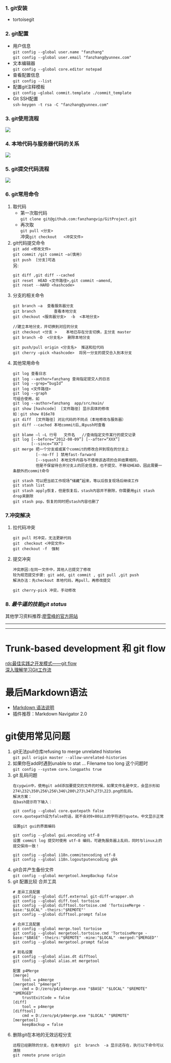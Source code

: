 ### 1. git安装
* tortoisegit
### 2. git配置
* 用户信息\
  `git config --global user.name "fanzhang"`\
  `git config --global user.email "fanzhang@yunnex.com"`
* 文本编辑器\
  `git config --global core.editor notepad`
* 查看配置信息\
  `git config --list`
* 配置git注释模板\
 `git config –global commit.template ./commit_template`
* Git SSH配置\
  `ssh-keygen -t rsa -C "fanzhang@yunnex.com"`
### 3. git使用流程
![](./image/git1.png) 
### 4. 本地代码与服务器代码的关系
![](./image/git2.png)
### 5. git提交代码流程
![](./image/git3.png)
### 6. git常用命令
1. 取代码
    * 第一次取代码\
    `git clone git@github.com:fanzhangvip/GitProject.git`
    * 再次取\
      `git pull <分支>`\
      冲突`git checkout   <冲突文件>`
2. git代码提交命令\
    `git add <修改文件>`\
    `git commit /git commit –a(慎用)`\
    `git push  [分支]可选`\
    另:
      ```
      git diff ,git diff --cached
      git reset  HEAD <文件路径>,git commit –amend,
      git reset --HARD <hashcode>
      ```
3. 分支的相关命令
    ```
    git branch –a  查看服务器分支
    git branch        查看本地分支
    git checkout <服务器分支>  -b  <本地分支>

    //建立本地分支，并切换到对应的分支
    git checkout <分支 >    本地已存在分支切换，主分支 master
    git branch –D  <分支名>  删除本地分支

    git push/pull origin <分支名>  推送和拉代码
    git cherry –pick <hashcode>  将另一分支的提交合入到本分支
    ```
4. 其他常用命令
    ```
    git log 查看日志
    git log --author=fanzhang 查询指定提交人的日志
    git log --grep=“bugId”
    git log <文件路径>
    git log --graph
    可组合使用，如
    git log --author=fanzhang  app/src/main/
    git show [hashcode]  [文件路径] 显示具体的修改
    如：git show 016e78
    git diff  [文件路径] 对比代码的不同点（本地修改与服务器）
    git diff --cached 本地commit后,未push时查看

    git blame –l –L 行号   文件名   //查询指定文件某行的提交记录
    git log [--before=“2012-08-09”] [--after=“XXX”]
            [--since=“XX”]
    git merge 把一个分支或或某个commit的修改合并到现在的分支上
              [--no-ff ] 禁用fast-farward
              [--squash] 本地文件内容与不使用该选项的合并结果相同，
              但是不保留待合并分支上的历史信息，也不提交、不移动HEAD，因此需要一条额外的commit命令

    git stash 可以把当前工作现场“储藏”起来，等以后恢复现场后继续工作
    git stash list
    git stash apply恢复，但是恢复后，stash内容并不删除，你需要用git stash drop来删除
    git stash pop，恢复的同时把stash内容也删了
    ```
### 7.冲突解决
1. 拉代码冲突
    ```
    git pull 时冲突，无法更新代码
    git  checkout <冲突文件>
    git checkout -f  强制
    ```
2. 提交冲突
    ```
    冲突原因:在同一文件中，其他人已提交了修改
    较为规范提交步骤: git add, git commit , git pull ,git push
    解决办法：先checkout 本地代码，再pull，再修改提交

    git cherry-pick 冲突，手动修改
    ```
### 8. *最牛逼的技能git status*
其他学习资料推荐:[廖雪峰的官方网站](https://www.liaoxuefeng.com/wiki/0013739516305929606dd18361248578c67b8067c8c017b000)

------
------
# Trunk-based development 和 git flow
[rdc最佳实践之开发模式——git flow](https://yq.aliyun.com/articles/137035)\
[深入理解学习Git工作流](https://segmentfault.com/a/1190000002918123)

# 最后Markdown语法
* [Markdown 语法说明](http://www.appinn.com/markdown/)
* 插件推荐：Markdown Navigator 2.0

# git使用常见问题
1. git无法pull仓库refusing to merge unrelated histories\
    `git pull origin master --allow-unrelated-histories`
2. 如果你在add时遇到unable to stat ... Filename too long 这个问题时\
    `git config --system core.longpaths true`
3. git 乱码问题
    ```
    在cygwin中，使用git add添加要提交的文件的时候，如果文件名是中文，会显示形如274\232\350\256\256\346\200\273\347\273\223.png的乱码。
    解决方案：
    在bash提示符下输入：

    git config --global core.quotepath false
    core.quotepath设为false的话，就不会对0×80以上的字符进行quote。中文显示正常

    设置git gui的界面编码

    git config --global gui.encoding utf-8
    设置 commit log 提交时使用 utf-8 编码，可避免服务器上乱码，同时与linux上的提交保持一致！

    git config --global i18n.commitencoding utf-8
    git config --global i18n.logoutputencoding gbk
    ```
4. git合并产生备份文件\
    `git config --global mergetool.keepBackup false`
5. git 配置比较 合并工具
    ```
    # 差异工具配置
    git config --global diff.external git-diff-wrapper.sh
    git config --global diff.tool tortoise
    git config --global difftool.tortoise.cmd 'TortoiseMerge -base:"$LOCAL" -theirs:"$REMOTE"'
    git config --global difftool.prompt false

    # 合并工具配置
    git config --global merge.tool tortoise
    git config --global mergetool.tortoise.cmd 'TortoiseMerge -base:"$BASE" -theirs:"$REMOTE" -mine:"$LOCAL" -merged:"$MERGED"'
    git config --global mergetool.prompt false

    # 别名设置
    git config --global alias.dt difftool
    git config --global alias.mt mergetool

    配置 p4Merge
    [merge]
        tool = p4merge
    [mergetool "p4merge"]
        cmd = D:/zero/p4/p4merge.exe "$BASE" "$LOCAL" "$REMOTE" "$MERGED"
        trustExitCode = false
    [diff]
        tool = p4merge
    [difftool]
        cmd = D:/zero/p4/p4merge.exe "$LOCAL" "$REMOTE"
    [mergetool]
        keepBackup = false
    ```
6. 删除git在本地的无效远程分支
    ```
    远程已经删除的分支，在本地执行  git  branch  -a 显示还存在，执行以下命令可以清除
    git remote prune origin
    ```